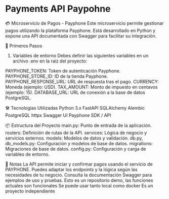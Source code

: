 # Payments API Paypohne

💳 Microservicio de Pagos - Payphone
Este microservicio permite gestionar pagos utilizando la plataforma Payphone. Está desarrollado en Python y expone una API documentada con Swagger para facilitar su integración.

🚀 Primeros Pasos

1. Variables de entorno
Debes definir las siguientes variables en un archivo .env en la raíz del proyecto:

PAYPHONE_TOKEN: Token de autenticación Payphone.
PAYPHONE_STORE_ID: ID de la tienda Payphone.
PAYPHONE_RESPONSE_URL: URL de respuesta tras el pago.
CURRENCY: Moneda (ejemplo: USD).
TAX_AMOUNT: Monto de impuesto en centavos (ejemplo: 15).
DATABASE_URL: URL de conexión a la base de datos PostgreSQL.

🛠️ Tecnologías Utilizadas
Python 3.x
FastAPI
SQLAlchemy
Alembic
PostgreSQL
httpx
Swagger UI
Payphone SDK / API


📦 Estructura del Proyecto
main.py: Punto de entrada de la aplicación.
routers: Definición de rutas de la API.
services: Lógica de negocio y servicios externos.
models: Modelos de datos y validación.
db.py, db_models.py: Configuración y modelos de base de datos.
migrations: Migraciones de base de datos.
config.py: Configuración y carga de variables de entorno.


📝 Notas
La API permite iniciar y confirmar pagos usando el servicio de PAYPHONE.
Puedes adaptar los endpoints y la lógica según las necesidades de tu negocio.
Consulta la documentación Swagger para ejemplos de uso y pruebas.
Esto es un repositorio demo, las funciones actuales son funcionales
Se puede usar tanto local como docker
Es un proyecto independiente
